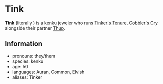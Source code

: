 # Tink

**Tink** (literally **<the sound of a chisel tapping a gem three times in succession>**) is a kenku jeweler who runs [Tinker's Tenure, Cobbler's Cry](../cape-bec/tinkers-tenure-cobblers-cry.md) alongside their partner [Thup](thup.md).

## Information

- pronouns: they/them
- species: kenku
- age: 50
- languages: Auran, Common, Elvish
- aliases: Tinker
